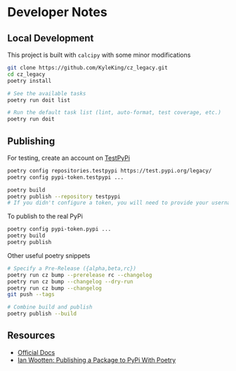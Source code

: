 # Developer Notes

## Local Development

This project is built with `calcipy` with some minor modifications

```sh
git clone https://github.com/KyleKing/cz_legacy.git
cd cz_legacy
poetry install

# See the available tasks
poetry run doit list

# Run the default task list (lint, auto-format, test coverage, etc.)
poetry run doit
```

## Publishing

For testing, create an account on [TestPyPi](https://test.pypi.org/legacy/)

```sh
poetry config repositories.testpypi https://test.pypi.org/legacy/
poetry config pypi-token.testpypi ...

poetry build
poetry publish --repository testpypi
# If you didn't configure a token, you will need to provide your username and password to publish
```

To publish to the real PyPi

```sh
poetry config pypi-token.pypi ...
poetry build
poetry publish
```

Other useful poetry snippets

```sh
# Specify a Pre-Release ({alpha,beta,rc})
poetry run cz bump --prerelease rc --changelog
poetry run cz bump --changelog --dry-run
poetry run cz bump --changelog
git push --tags

# Combine build and publish
poetry publish --build
```

## Resources

- [Official Docs](https://python-poetry.org/docs/repositories/)
- [Ian Wootten: Publishing a Package to PyPi With Poetry](https://www.ianwootten.co.uk/2020/10/20/publishing-a-package-to-pypi-with-poetry/)
